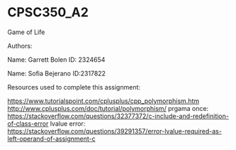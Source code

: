 # CPSC350_A2
Game of Life

Authors:

Name: Garrett Bolen
ID: 2324654

Name: Sofia Bejerano
ID:2317822

Resources used to complete this assignment:

https://www.tutorialspoint.com/cplusplus/cpp_polymorphism.htm
http://www.cplusplus.com/doc/tutorial/polymorphism/
prgama once: https://stackoverflow.com/questions/32377372/c-include-and-redefinition-of-class-error
lvalue error: https://stackoverflow.com/questions/39291357/error-lvalue-required-as-left-operand-of-assignment-c
